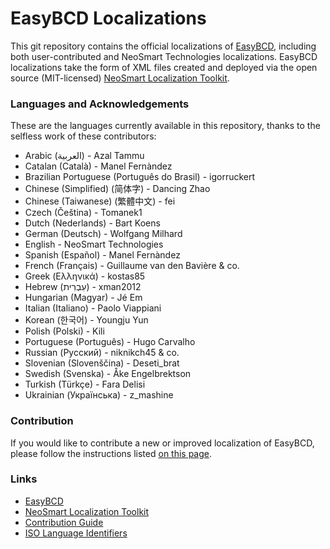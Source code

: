 EasyBCD Localizations
======

This git repository contains the official localizations of [EasyBCD](http://neosmart.net/EasyBCD/), including both user-contributed and NeoSmart Technologies localizations. EasyBCD localizations take the form of XML files created and deployed via the open source (MIT-licensed) [NeoSmart Localization Toolkit](https://github.com/NeoSmart/Localization).

### Languages and Acknowledgements

These are the languages currently available in this repository, thanks to the selfless work of these contributors:

* Arabic (العربية) - Azal Tammu
* Catalan (Català) - Manel Fernàndez
* Brazilian Portuguese (Português do Brasil) - igorruckert
* Chinese (Simplified) (简体字) - Dancing Zhao
* Chinese (Taiwanese) (繁體中文) - fei
* Czech (Čeština) - Tomanek1
* Dutch (Nederlands) - Bart Koens
* German (Deutsch) - Wolfgang Milhard
* English - NeoSmart Technologies
* Spanish (Español) - Manel Fernàndez
* French (Français) - Guillaume van den Bavière & co.
* Greek (Ελληνικά) - kostas85
* Hebrew (עִבְרִית) - xman2012
* Hungarian (Magyar) - Jé Em
* Italian (Italiano) - Paolo Viappiani
* Korean (한국어) - Youngju Yun
* Polish (Polski) - Kili
* Portuguese (Português) - Hugo Carvalho
* Russian (Русский) - niknikch45 & co.
* Slovenian (Slovenščina) - Deseti_brat
* Swedish (Svenska) - Åke Engelbrektson
* Turkish (Türkçe) - Fara Delisi
* Ukrainian (Українська) - z_mashine

### Contribution

If you would like to contribute a new or improved localization of EasyBCD, please follow the instructions listed [on this page](http://neosmart.net/forums/showthread.php?t=696).

### Links
* [EasyBCD](http://neosmart.net/EasyBCD/)
* [NeoSmart Localization Toolkit](https://github.com/NeoSmart/Localization)
* [Contribution Guide](http://neosmart.net/forums/showthread.php?t=696)
* [ISO Language Identifiers](https://web.archive.org/web/20170728214340/http://msdn.microsoft.com/en-us/library/system.globalization.cultureinfo(v=vs.71).aspx#:~:text=Language%2DCountry/Region)
